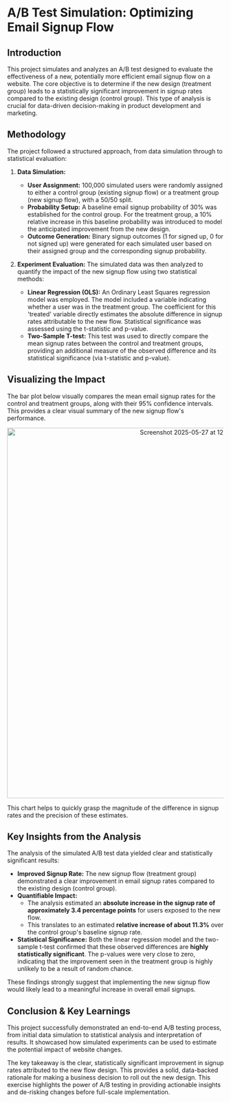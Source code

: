 # A/B Test Simulation: Optimizing Email Signup Flow

## Introduction

This project simulates and analyzes an A/B test designed to evaluate the effectiveness of a new, potentially more efficient email signup flow on a website. The core objective is to determine if the new design (treatment group) leads to a statistically significant improvement in signup rates compared to the existing design (control group). This type of analysis is crucial for data-driven decision-making in product development and marketing.

## Methodology

The project followed a structured approach, from data simulation through to statistical evaluation:

1.  **Data Simulation:**
    * **User Assignment:** 100,000 simulated users were randomly assigned to either a control group (existing signup flow) or a treatment group (new signup flow), with a 50/50 split.
    * **Probability Setup:** A baseline email signup probability of 30% was established for the control group. For the treatment group, a 10% relative increase in this baseline probability was introduced to model the anticipated improvement from the new design.
    * **Outcome Generation:** Binary signup outcomes (1 for signed up, 0 for not signed up) were generated for each simulated user based on their assigned group and the corresponding signup probability.

2.  **Experiment Evaluation:**
    The simulated data was then analyzed to quantify the impact of the new signup flow using two statistical methods:
    * **Linear Regression (OLS):** An Ordinary Least Squares regression model was employed. The model included a variable indicating whether a user was in the treatment group. The coefficient for this 'treated' variable directly estimates the absolute difference in signup rates attributable to the new flow. Statistical significance was assessed using the t-statistic and p-value.
    * **Two-Sample T-test:** This test was used to directly compare the mean signup rates between the control and treatment groups, providing an additional measure of the observed difference and its statistical significance (via t-statistic and p-value).

## Visualizing the Impact

The bar plot below visually compares the mean email signup rates for the control and treatment groups, along with their 95% confidence intervals. This provides a clear visual summary of the new signup flow's performance.

<p align="center">
   <img width="862" alt="Screenshot 2025-05-27 at 12 39 28 PM" src="https://github.com/user-attachments/assets/5e68b50c-1479-4b69-9282-e0fa1f98bf95" />
</p>

This chart helps to quickly grasp the magnitude of the difference in signup rates and the precision of these estimates.

## Key Insights from the Analysis

The analysis of the simulated A/B test data yielded clear and statistically significant results:

* **Improved Signup Rate:** The new signup flow (treatment group) demonstrated a clear improvement in email signup rates compared to the existing design (control group).
* **Quantifiable Impact:**
    * The analysis estimated an **absolute increase in the signup rate of approximately 3.4 percentage points** for users exposed to the new flow.
    * This translates to an estimated **relative increase of about 11.3%** over the control group's baseline signup rate.
* **Statistical Significance:** Both the linear regression model and the two-sample t-test confirmed that these observed differences are **highly statistically significant**. The p-values were very close to zero, indicating that the improvement seen in the treatment group is highly unlikely to be a result of random chance.

These findings strongly suggest that implementing the new signup flow would likely lead to a meaningful increase in overall email signups.

## Conclusion & Key Learnings

This project successfully demonstrated an end-to-end A/B testing process, from initial data simulation to statistical analysis and interpretation of results. It showcased how simulated experiments can be used to estimate the potential impact of website changes.

The key takeaway is the clear, statistically significant improvement in signup rates attributed to the new flow design. This provides a solid, data-backed rationale for making a business decision to roll out the new design. This exercise highlights the power of A/B testing in providing actionable insights and de-risking changes before full-scale implementation.
